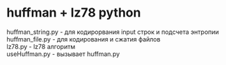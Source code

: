 # huffman + lz78 python <br>
huffman_string.py - для кодирорвания input строк и подсчета энтропии <br>
huffman_file.py - для кодирования и сжатия файлов <br>
lz78.py - lz78 алгоритм <br>
useHuffman.py - вызывает huffman.py
